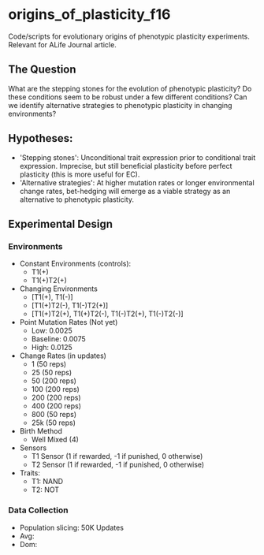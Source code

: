 # origins_of_plasticity_f16
Code/scripts for evolutionary origins of phenotypic plasticity experiments. Relevant for ALife Journal article.

## The Question
What are the stepping stones for the evolution of phenotypic plasticity? Do these conditions seem to be
robust under a few different conditions? Can we identify alternative strategies to phenotypic plasticity
in changing environments?

## Hypotheses:
  * 'Stepping stones': Unconditional trait expression prior to conditional trait expression. Imprecise,
    but still beneficial plasticity before perfect plasticity (this is more useful for EC).
  * 'Alternative strategies': At higher mutation rates or longer environmental change rates, bet-hedging
    will emerge as a viable strategy as an alternative to phenotypic plasticity.

## Experimental Design


### Environments
  * Constant Environments (controls):
    * T1(+)
    * T1(+)T2(+)
  * Changing Environments
    * [T1(+), T1(-)]
    * [T1(+)T2(-), T1(-)T2(+)]
    * [T1(+)T2(+), T1(+)T2(-), T1(-)T2(+), T1(-)T2(-)]
  * Point Mutation Rates (Not yet)
    * Low: 0.0025
    * Baseline: 0.0075
    * High: 0.0125
  * Change Rates (in updates)
    * 1     (50  reps)
    * 25    (50  reps)
    * 50    (200 reps)
    * 100   (200 reps)
    * 200   (200 reps)
    * 400   (200 reps)
    * 800   (50  reps)
    * 25k   (50  reps)
  * Birth Method
    * Well Mixed (4)
  * Sensors
    * T1 Sensor (1 if rewarded, -1 if punished, 0 otherwise)
    * T2 Sensor (1 if rewarded, -1 if punished, 0 otherwise)
  * Traits:
    * T1: NAND
    * T2: NOT
### Data Collection
  * Population slicing: 50K Updates
  * Avg:
  * Dom:
